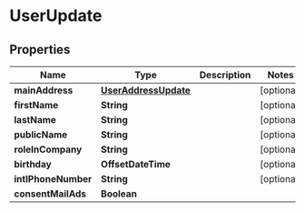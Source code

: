

# UserUpdate



## Properties

| Name | Type | Description | Notes |
|------------ | ------------- | ------------- | -------------|
|**mainAddress** | [**UserAddressUpdate**](UserAddressUpdate.md) |  |  [optional] |
|**firstName** | **String** |  |  [optional] |
|**lastName** | **String** |  |  [optional] |
|**publicName** | **String** |  |  [optional] |
|**roleInCompany** | **String** |  |  [optional] |
|**birthday** | **OffsetDateTime** |  |  [optional] |
|**intlPhoneNumber** | **String** |  |  [optional] |
|**consentMailAds** | **Boolean** |  |  |



